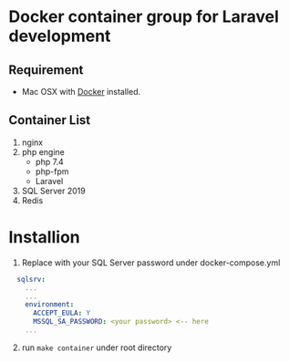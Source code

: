# Docker container group for Laravel development

## Requirement
* Mac OSX with [Docker](https://www.docker.com/) installed.


## Container List
1. nginx
1. php engine
   * php 7.4
   * php-fpm
   * Laravel
1. SQL Server 2019
1. Redis

# Installion
1. Replace <your password> with your SQL Server password under docker-compose.yml
```yml
  sqlsrv:
    ...
    ...
    environment:
      ACCEPT_EULA: Y
      MSSQL_SA_PASSWORD: <your password> <-- here
    ...
```

2. run ```make container``` under root directory
